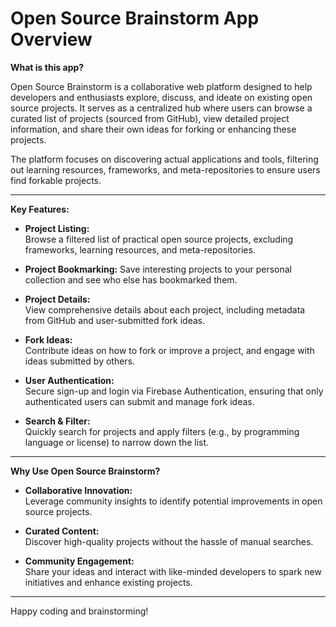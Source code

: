 # Open Source Brainstorm App Overview

**What is this app?**

Open Source Brainstorm is a collaborative web platform designed to help developers and enthusiasts explore, discuss, and ideate on existing open source projects. It serves as a centralized hub where users can browse a curated list of projects (sourced from GitHub), view detailed project information, and share their own ideas for forking or enhancing these projects.

The platform focuses on discovering actual applications and tools, filtering out learning resources, frameworks, and meta-repositories to ensure users find forkable projects.

---

**Key Features:**

- **Project Listing:**  
  Browse a filtered list of practical open source projects, excluding frameworks, learning resources, and meta-repositories.

- **Project Bookmarking:**
  Save interesting projects to your personal collection and see who else has bookmarked them.

- **Project Details:**  
  View comprehensive details about each project, including metadata from GitHub and user-submitted fork ideas.

- **Fork Ideas:**  
  Contribute ideas on how to fork or improve a project, and engage with ideas submitted by others.

- **User Authentication:**  
  Secure sign-up and login via Firebase Authentication, ensuring that only authenticated users can submit and manage fork ideas.

- **Search & Filter:**  
  Quickly search for projects and apply filters (e.g., by programming language or license) to narrow down the list.

---

**Why Use Open Source Brainstorm?**

- **Collaborative Innovation:**  
  Leverage community insights to identify potential improvements in open source projects.

- **Curated Content:**  
  Discover high-quality projects without the hassle of manual searches.

- **Community Engagement:**  
  Share your ideas and interact with like-minded developers to spark new initiatives and enhance existing projects.

---

Happy coding and brainstorming!
